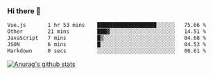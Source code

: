 ### Hi there 👋



<!--
**webB1an/webB1an** is a ✨ _special_ ✨ repository because its `README.md` (this file) appears on your GitHub profile.

Here are some ideas to get you started:

- 🔭 I’m currently working on ...
- 🌱 I’m currently learning ...
- 👯 I’m looking to collaborate on ...
- 🤔 I’m looking for help with ...
- 💬 Ask me about ...
- 📫 How to reach me: ...
- 😄 Pronouns: ...
- ⚡ Fun fact: ...
-->

<!--START_SECTION:waka-->

```txt
Vue.js       1 hr 53 mins    ███████████████████░░░░░░   75.66 %
Other        21 mins         ███▓░░░░░░░░░░░░░░░░░░░░░   14.51 %
JavaScript   7 mins          █▒░░░░░░░░░░░░░░░░░░░░░░░   04.68 %
JSON         6 mins          █░░░░░░░░░░░░░░░░░░░░░░░░   04.53 %
Markdown     0 secs          ░░░░░░░░░░░░░░░░░░░░░░░░░   00.61 %
```

<!--END_SECTION:waka-->


[![Anurag's github stats](https://github-readme-stats.vercel.app/api?username=webB1an&show_icons=true&theme=radical)](https://github.com/anuraghazra/github-readme-stats)

